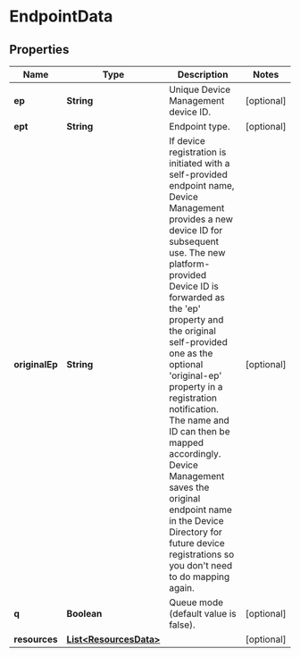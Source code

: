 
# EndpointData

## Properties
Name | Type | Description | Notes
------------ | ------------- | ------------- | -------------
**ep** | **String** | Unique Device Management device ID. |  [optional]
**ept** | **String** | Endpoint type. |  [optional]
**originalEp** | **String** | If device registration is initiated with a self-provided endpoint name, Device Management provides a new device ID for subsequent use. The new platform-provided Device ID is forwarded as the &#39;ep&#39; property and the original self-provided one as the optional &#39;original-ep&#39; property in a registration notification. The name and ID can then be mapped accordingly. Device Management saves the original endpoint name in the Device Directory for future device registrations so you don&#39;t need to do mapping again. |  [optional]
**q** | **Boolean** | Queue mode (default value is false). |  [optional]
**resources** | [**List&lt;ResourcesData&gt;**](ResourcesData.md) |  |  [optional]



